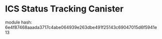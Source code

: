 # ICS Status Tracking Canister

module hash: 6e4f87468aaada3717c4abe064939e263dbe491f25143c69047015d6f5941e13
